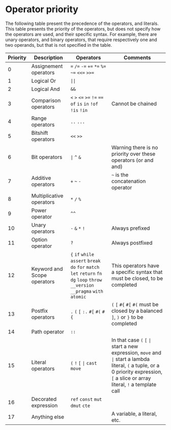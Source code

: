 # Operator priority

The following table present the precedence of the operators, and
literals. This table presents the priority of the operators, but does
not specify how the operators are used, and their specific syntax. For
example, there are unary operators, and binary operators, that
require respectively one and two operands, but that is not specified
in the table.

| Priority | Description | Operators | Comments |
| --- | --- | --- | --- |
| 0 | Assignement operators | `=` `/=` `-=` `+=` `*=` `%=` `~=` `<<=` `>>=` | |
| 1 | Logical Or | <code>&#124;&#124;</code> | |
| 2 | Logical And | `&&` | |
| 3 | Comparison operators | `<` `>` `<=` `>=` `!=` `==` `of` `is` `in` `!of` `!is` `!in` | Cannot be chained |
| 4 | Range operators | `..` `...` | |
| 5 | Bitshift operators | `<<` `>>` | |
| 6 | Bit operators | <code>&#124;</code> `^` `&` | Warning there is no priority over these operators (or and and) |
| 7 | Additive operators | `+` `~` `-` | `~` is the concatenation operator |
| 8 | Multiplicative operators | `*` `/` `%` | |
| 9 | Power operator | `^^` | |
| 10 | Unary operators | `-` `&` `*` `!` | Always prefixed |
| 11 | Option operator | `?` | Always postfixed |
| 12 | Keyword and Scope operators | `{` `if` `while` `assert` `break` `do` `for` `match` `let` `return` `fn` `dg` `loop` `throw` `__version` `__pragma` `with` `atomic` | This operators have a specific syntax that must be closed, to be completed |
| 13 | Postfix operators | `.` `(` `[` `:.` `#[` `#(` `#{` | `(` `[` `#{` `#[` `#(` must be closed by a balanced `]`, `)` or `}` to be completed |
| 14 | Path operator | `::` | |
| 15 | Literal operators | `(` `!` `[` <code>&#124;</code> `cast` `move` | In that case `(` `[` <code>&#124;</code> start a new expression, `move`  and <code>&#124;</code> start a lambda literal, `(` a tuple, or a 0 priority expression, `[` a slice or array literal, `!` a template call|
| 16 | Decorated expression | `ref` `const` `mut` `dmut` `cte` | |
| 17 | Anything else | | A variable, a literal, etc. |
